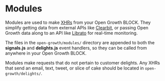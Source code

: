 # Modules

Modules are used to make [XHRs](https://www.pubnub.com/docs/blocks/xhr-module) from your Open Growth BLOCK. They simplify getting data from external APIs like [Clearbit](https://clearbit.com/), or passing Open Growth data along to an API like [Librato](https://www.librato.com/) for real-time monitoring.

The files in the `open-growth/modules/` directory are appended to both the **signals.js** and **delights.js** event handlers, so they can be called from anywhere in your Open Growth BLOCK.

Modules make requests that do not pertain to customer delights. Any XHRs that send an email, text, tweet, or slice of cake should be located in `open-growth/delights/`.